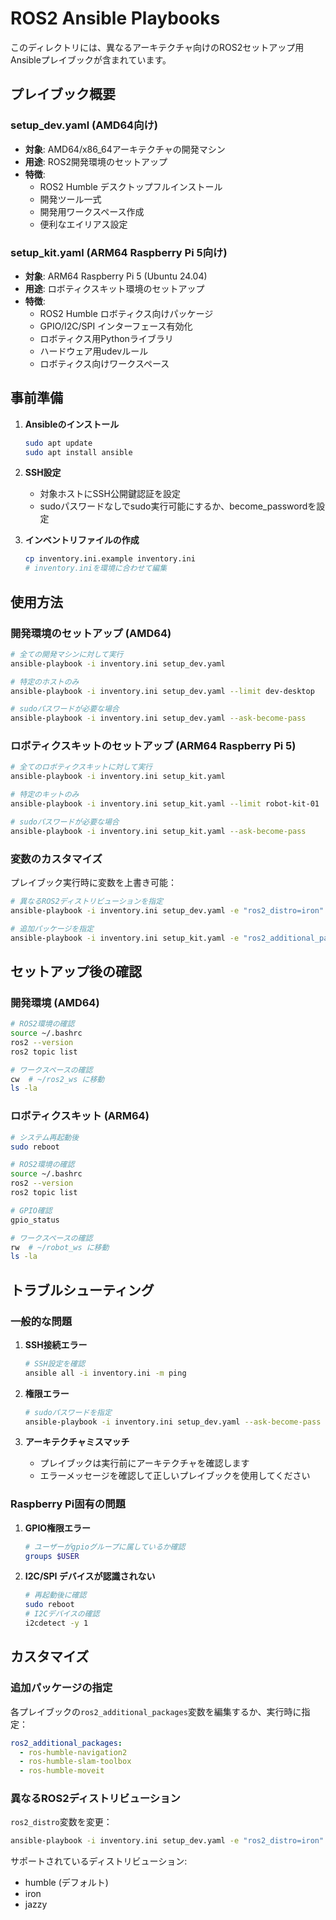 # ROS2 Ansible Playbooks

このディレクトリには、異なるアーキテクチャ向けのROS2セットアップ用Ansibleプレイブックが含まれています。

## プレイブック概要

### setup_dev.yaml (AMD64向け)

- **対象**: AMD64/x86_64アーキテクチャの開発マシン
- **用途**: ROS2開発環境のセットアップ
- **特徴**:
  - ROS2 Humble デスクトップフルインストール
  - 開発ツール一式
  - 開発用ワークスペース作成
  - 便利なエイリアス設定

### setup_kit.yaml (ARM64 Raspberry Pi 5向け)

- **対象**: ARM64 Raspberry Pi 5 (Ubuntu 24.04)
- **用途**: ロボティクスキット環境のセットアップ
- **特徴**:
  - ROS2 Humble ロボティクス向けパッケージ
  - GPIO/I2C/SPI インターフェース有効化
  - ロボティクス用Pythonライブラリ
  - ハードウェア用udevルール
  - ロボティクス向けワークスペース

## 事前準備

1. **Ansibleのインストール**

   ```bash
   sudo apt update
   sudo apt install ansible
   ```

2. **SSH設定**
   - 対象ホストにSSH公開鍵認証を設定
   - sudoパスワードなしでsudo実行可能にするか、become_passwordを設定

3. **インベントリファイルの作成**

   ```bash
   cp inventory.ini.example inventory.ini
   # inventory.iniを環境に合わせて編集
   ```

## 使用方法

### 開発環境のセットアップ (AMD64)

```bash
# 全ての開発マシンに対して実行
ansible-playbook -i inventory.ini setup_dev.yaml

# 特定のホストのみ
ansible-playbook -i inventory.ini setup_dev.yaml --limit dev-desktop

# sudoパスワードが必要な場合
ansible-playbook -i inventory.ini setup_dev.yaml --ask-become-pass
```

### ロボティクスキットのセットアップ (ARM64 Raspberry Pi 5)

```bash
# 全てのロボティクスキットに対して実行
ansible-playbook -i inventory.ini setup_kit.yaml

# 特定のキットのみ
ansible-playbook -i inventory.ini setup_kit.yaml --limit robot-kit-01

# sudoパスワードが必要な場合
ansible-playbook -i inventory.ini setup_kit.yaml --ask-become-pass
```

### 変数のカスタマイズ

プレイブック実行時に変数を上書き可能：

```bash
# 異なるROS2ディストリビューションを指定
ansible-playbook -i inventory.ini setup_dev.yaml -e "ros2_distro=iron"

# 追加パッケージを指定
ansible-playbook -i inventory.ini setup_kit.yaml -e "ros2_additional_packages=['ros-humble-navigation2']"
```

## セットアップ後の確認

### 開発環境 (AMD64)

```bash
# ROS2環境の確認
source ~/.bashrc
ros2 --version
ros2 topic list

# ワークスペースの確認
cw  # ~/ros2_ws に移動
ls -la
```

### ロボティクスキット (ARM64)

```bash
# システム再起動後
sudo reboot

# ROS2環境の確認
source ~/.bashrc
ros2 --version
ros2 topic list

# GPIO確認
gpio_status

# ワークスペースの確認
rw  # ~/robot_ws に移動
ls -la
```

## トラブルシューティング

### 一般的な問題

1. **SSH接続エラー**

   ```bash
   # SSH設定を確認
   ansible all -i inventory.ini -m ping
   ```

2. **権限エラー**

   ```bash
   # sudoパスワードを指定
   ansible-playbook -i inventory.ini setup_dev.yaml --ask-become-pass
   ```

3. **アーキテクチャミスマッチ**
   - プレイブックは実行前にアーキテクチャを確認します
   - エラーメッセージを確認して正しいプレイブックを使用してください

### Raspberry Pi固有の問題

1. **GPIO権限エラー**

   ```bash
   # ユーザーがgpioグループに属しているか確認
   groups $USER
   ```

2. **I2C/SPI デバイスが認識されない**

   ```bash
   # 再起動後に確認
   sudo reboot
   # I2Cデバイスの確認
   i2cdetect -y 1
   ```

## カスタマイズ

### 追加パッケージの指定

各プレイブックの`ros2_additional_packages`変数を編集するか、実行時に指定：

```yaml
ros2_additional_packages:
  - ros-humble-navigation2
  - ros-humble-slam-toolbox
  - ros-humble-moveit
```

### 異なるROS2ディストリビューション

`ros2_distro`変数を変更：

```bash
ansible-playbook -i inventory.ini setup_dev.yaml -e "ros2_distro=iron"
```

サポートされているディストリビューション:

- humble (デフォルト)
- iron
- jazzy

